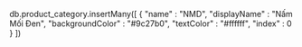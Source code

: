db.product_category.insertMany([
  {
    "name" : "NMD",
    "displayName" : "Nấm Mối Đen",
    "backgroundColor" : "#9c27b0",
    "textColor" : "#ffffff",
    "index" : 0
  }
])
